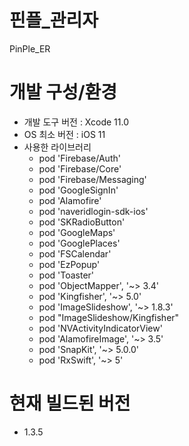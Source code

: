 # 핀플_관리자
PinPle_ER

# 개발 구성/환경
- 개발 도구 버전 : Xcode 11.0
- OS 최소 버전 : iOS 11
- 사용한 라이브러리 
    -	pod 'Firebase/Auth'
    -	pod 'Firebase/Core'
    -	pod 'Firebase/Messaging'
    -	pod 'GoogleSignIn'
    -	pod 'Alamofire'
    -	pod 'naveridlogin-sdk-ios'
    -	pod 'SKRadioButton' 
    -	pod 'GoogleMaps'  	
    -	pod 'GooglePlaces'
    -	pod 'FSCalendar'
    -	pod 'EzPopup'
    -	pod 'Toaster'
    -	pod 'ObjectMapper', '~> 3.4'
    -	pod 'Kingfisher', '~> 5.0'   
	-   pod 'ImageSlideshow', '~> 1.8.3'
	-   pod "ImageSlideshow/Kingfisher"
	-   pod 'NVActivityIndicatorView'	
	-   pod 'AlamofireImage', '~> 3.5'
	-   pod 'SnapKit', '~> 5.0.0'
   	-   pod 'RxSwift', '~> 5'

# 현재 빌드된 버전 
- 1.3.5

